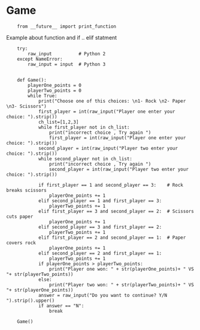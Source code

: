 # Game
		from __future__ import print_function
Example about function and if .. elif statment


		try:
		    raw_input          # Python 2
		except NameError:
		    raw_input = input  # Python 3


		def Game():
		    playerOne_points = 0
		    playerTwo_points = 0
		    while True:
		        print("Choose one of this choices: \n1- Rock \n2- Paper \n3- Scissors")
		        first_player = int(raw_input("Player one enter your choice: ").strip())
		        ch_list=[1,2,3]
		        while first_player not in ch_list:
		            print("incorrect choice , Try again ")
		            first_player = int(raw_input("Player one enter your choice: ").strip())
		        second_player = int(raw_input("Player two enter your choice: ").strip())
		        while second_player not in ch_list:
		            print("incorrect choice , Try again ")
		            second_player = int(raw_input("Player two enter your choice: ").strip())
		        
		        if first_player == 1 and second_player == 3:    # Rock breaks scissors
		            playerOne_points += 1
		        elif second_player == 1 and first_player == 3:
		            playerTwo_points += 1
		        elif first_player == 3 and second_player == 2:  # Scissors cuts paper
		            playerOne_points += 1
		        elif second_player == 3 and first_player == 2:
		            playerTwo_points += 1
		        elif first_player == 2 and second_player == 1:  # Paper covers rock
		            playerOne_points += 1
		        elif second_player == 2 and first_player == 1:
		            playerTwo_points += 1
		        if playerOne_points > playerTwo_points:
		            print("Player one won: " + str(playerOne_points)+ " VS "+ str(playerTwo_points))
		        else:
		            print("Player two won: " + str(playerTwo_points)+ " VS "+ str(playerOne_points))
		        answer = raw_input("Do you want to continue? Y/N ").strip().upper()
		        if answer == "N":
		            break

		Game()
		    




		    


		    
		    


		    

